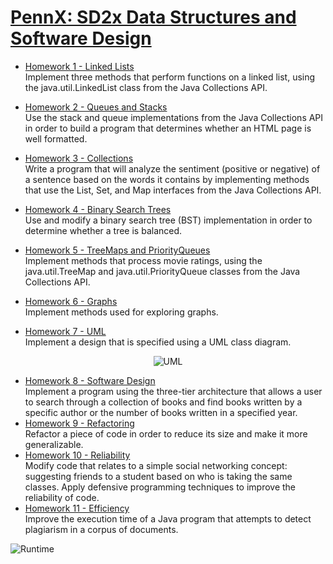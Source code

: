 # [PennX: SD2x Data Structures and Software Design](https://www.edx.org/course/data-structures-software-design-pennx-sd2x)
* [Homework 1 - Linked Lists](https://courses.edx.org/courses/course-v1:PennX+SD2x+2T2019/jump_to/block-v1:PennX+SD2x+2T2019+type@vertical+block@03dfb04193974bdabead27fce313715c)  
Implement three methods that perform functions on a linked list, using the java.util.LinkedList class from the Java Collections API.
* [Homework 2 - Queues and Stacks](https://courses.edx.org/courses/course-v1:PennX+SD2x+2T2019/jump_to/block-v1:PennX+SD2x+2T2019+type@vertical+block@9a009cadc0d5498ca729b7c0ece555bf)  
Use the stack and queue implementations from the Java Collections API in order to build a program that determines whether an HTML page is well formatted.
* [Homework 3 - Collections](https://courses.edx.org/courses/course-v1:PennX+SD2x+2T2019/jump_to/block-v1:PennX+SD2x+2T2019+type@vertical+block@4672157a774e4f28b812722d5ec3fa7f)  
Write a program that will analyze the sentiment (positive or negative) of a sentence based on the words it contains by implementing methods that use the List, Set, and Map interfaces from the Java Collections API.
* [Homework 4 - Binary Search Trees](https://courses.edx.org/courses/course-v1:PennX+SD2x+2T2019/jump_to/block-v1:PennX+SD2x+2T2019+type@vertical+block@1316e27d80ab4d2caf0eb6ff909f7b26)    
Use and modify a binary search tree (BST) implementation in order to determine whether a tree is balanced.
* [Homework 5 - TreeMaps and PriorityQueues](https://courses.edx.org/courses/course-v1:PennX+SD2x+2T2019/jump_to/block-v1:PennX+SD2x+2T2019+type@vertical+block@331efddd14ed4e84841d05bcafe0f50f)  
Implement methods that process movie ratings, using the java.util.TreeMap and java.util.PriorityQueue classes from the Java Collections API.
* [Homework 6 - Graphs](https://courses.edx.org/courses/course-v1:PennX+SD2x+2T2019/jump_to/block-v1:PennX+SD2x+2T2019+type@vertical+block@20e6cc693a9042429462dcc4c40e04e9)  
Implement methods used for exploring graphs.

* [Homework 7 - UML](https://courses.edx.org/courses/course-v1:PennX+SD2x+2T2017/courseware/bd1ca9ec42034882bee3dbf3bb80c912/e387eff4315f4dce9dd0cd986e6ef82d/?activate_block_id=block-v1%3APennX%2BSD2x%2B2T2017%2Btype%40sequential%2Bblock%40e387eff4315f4dce9dd0cd986e6ef82d)  
Implement a design that is specified using a UML class diagram.

<div style="text-align:center">
	<img src="https://studio.edx.org/asset-v1:PennX+SD2x+2T2017+type@asset+block@hw7_uml.jpg" alt="UML">
</div>

* [Homework 8 - Software Design](https://courses.edx.org/courses/course-v1:PennX+SD2x+2T2017/courseware/bd1ca9ec42034882bee3dbf3bb80c912/dfe067073833470cb93dff6b3efad0a0/?activate_block_id=block-v1%3APennX%2BSD2x%2B2T2017%2Btype%40sequential%2Bblock%40dfe067073833470cb93dff6b3efad0a0)  
Implement a program using the three-tier architecture that allows a user to search through a collection of books and find books written by a specific author or the number of books written in a specified year.
* [Homework 9 - Refactoring](https://courses.edx.org/courses/course-v1:PennX+SD2x+2T2019/jump_to/block-v1:PennX+SD2x+2T2019+type@vertical+block@25aa1d46da2e41a5a56573e5f180983c)  
Refactor a piece of code in order to reduce its size and make it more generalizable.
* [Homework 10 - Reliability](https://courses.edx.org/courses/course-v1:PennX+SD2x+2T2019/jump_to/block-v1:PennX+SD2x+2T2019+type@vertical+block@9372fb8191e94f5b8686f264871755cb)  
Modify code that relates to a simple social networking concept: suggesting friends to a student based on who is taking the same classes. Apply defensive programming techniques to improve the reliability of code.
* [Homework 11 - Efficiency](https://courses.edx.org/courses/course-v1:PennX+SD2x+2T2019/jump_to/block-v1:PennX+SD2x+2T2019+type@vertical+block@9a5d4f3869d24cd1b9e7a299cb45f6da)  
Improve the execution time of a Java program that attempts to detect plagiarism in a corpus of documents.  

![Runtime](/HW11/runtime.png?raw=true "1% baseline time")  
     
